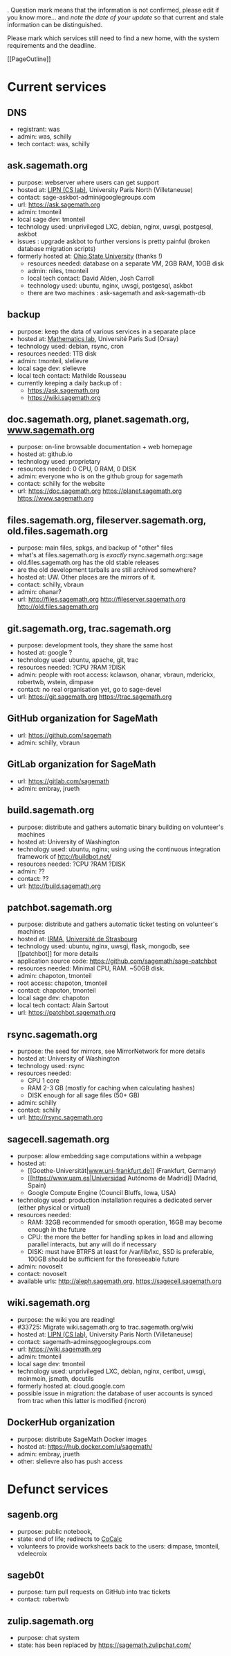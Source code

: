 . Question mark means that the information is not confirmed, please edit if you know more... and *note the date of your update* so that current and stale information can be distinguished.

Please mark which services still need to find a new home, with the system requirements and the deadline.

[[PageOutline]]


# Current services


## DNS
  * registrant: was
  * admin: was, schilly
  * tech contact: was, schilly


## ask.sagemath.org
  * purpose: webserver where users can get support
  * hosted at: [LIPN (CS lab)](https://lipn.univ-paris13.fr/), University Paris North (Villetaneuse)
  * contact: sage-askbot-admin`@`googlegroups.com
  * url: https://ask.sagemath.org
  * admin: tmonteil
  * local sage dev: tmonteil
  * technology used: unprivileged LXC, debian, nginx, uwsgi, postgesql, askbot
  * issues : upgrade askbot to further versions is pretty painful (broken database migration scripts)
  * formerly hosted at: [Ohio State University](https://www.osu.edu/) (thanks !)
    * resources needed: database on a separate VM, 2GB RAM, 10GB disk
    * admin: niles, tmonteil
    * local tech contact: David Alden, Josh Carroll
    * technology used: ubuntu, nginx, uwsgi, postgesql, askbot
    * there are two machines : ask-sagemath and ask-sagemath-db



## backup
  * purpose: keep the data of various services in a separate place
  * hosted at: [Mathematics lab](https://www.math.u-psud.fr/?lang=fr), Université Paris Sud (Orsay)
  * technology used: debian, rsync, cron
  * resources needed: 1TB disk
  * admin: tmonteil, slelievre
  * local sage dev: slelievre
  * local tech contact: Mathilde Rousseau
  * currently keeping a daily backup of :
    * https://ask.sagemath.org
    * https://wiki.sagemath.org



## doc.sagemath.org, planet.sagemath.org, www.sagemath.org
  * purpose: on-line browsable documentation + web homepage
  * hosted at: github.io
  * technology used: proprietary
  * resources needed: 0 CPU, 0 RAM, 0 DISK
  * admin: everyone who is on the github group for sagemath
  * contact: schilly for the website
  * url: https://doc.sagemath.org https://planet.sagemath.org https://www.sagemath.org


## files.sagemath.org, fileserver.sagemath.org, old.files.sagemath.org
  * purpose: main files, spkgs, and backup of "other" files
  * what's at files.sagemath.org is _exactly_ rsync.sagemath.org::sage
  * old.files.sagemath.org has the old stable releases
  * are the old development tarballs are still archived somewhere?
  * hosted at: UW. Other places are the mirrors of it.
  * contact: schilly, vbraun
  * admin: ohanar?
  * url: http://files.sagemath.org http://fileserver.sagemath.org http://old.files.sagemath.org


## git.sagemath.org, trac.sagemath.org
  * purpose: development tools, they share the same host
  * hosted at: google ?
  * technology used: ubuntu, apache, git, trac
  * resources needed: ?CPU ?RAM ?DISK
  * admin: people with root access: kclawson, ohanar, vbraun, mderickx, robertwb, wstein, dimpase
  * contact: no real organisation yet, go to sage-devel
  * url: https://git.sagemath.org https://trac.sagemath.org


## GitHub organization for SageMath
  * url: https://github.com/sagemath
  * admin: schilly, vbraun


## GitLab organization for SageMath

  * url: https://gitlab.com/sagemath
  * admin: embray, jrueth


## build.sagemath.org
  * purpose: distribute and gathers automatic binary building on volunteer's machines
  * hosted at: University of Washington
  * technology used: ubuntu, nginx; using using the continuous integration framework of http://buildbot.net/
  * resources needed: ?CPU ?RAM ?DISK
  * admin: ??
  * contact: ??
  * url: http://build.sagemath.org


## patchbot.sagemath.org
  * purpose: distribute and gathers automatic ticket testing on volunteer's machines
  * hosted at: [IRMA](https://irma.math.unistra.fr/), [Université de Strasbourg](http://www.unistra.fr)
  * technology used: ubuntu, nginx, uwsgi, flask, mongodb, see [[patchbot]] for more details
  * application source code: https://github.com/sagemath/sage-patchbot
  * resources needed: Minimal CPU, RAM. ~50GB disk.
  * admin: chapoton, tmonteil
  * root access: chapoton, tmonteil
  * contact: chapoton, tmonteil
  * local sage dev: chapoton
  * local tech contact: Alain Sartout
  * url: https://patchbot.sagemath.org


## rsync.sagemath.org
  * purpose: the seed for mirrors, see MirrorNetwork for more details
  * hosted at: University of Washington
  * technology used: rsync
  * resources needed:
     * CPU 1 core
     * RAM 2-3 GB (mostly for caching when calculating hashes)
     * DISK enough for all sage files (50+ GB)
  * admin: schilly
  * contact: schilly
  * url: http://rsync.sagemath.org


## sagecell.sagemath.org
  * purpose: allow embedding sage computations within a webpage
  * hosted at:
    * [[Goethe-Universität|www.uni-frankfurt.de]] (Frankfurt, Germany)
    * [[https://www.uam.es|Universidad Autónoma de Madrid]] (Madrid, Spain)
    * Google Compute Engine (Council Bluffs, Iowa, USA)
  * technology used: production installation requires a dedicated server (either physical or virtual)
  * resources needed:
    * RAM: 32GB recommended for smooth operation, 16GB may become enough in the future
    * CPU: the more the better for handling spikes in load and allowing parallel interacts, but any will do if necessary
    * DISK: must have BTRFS at least for /var/lib/lxc, SSD is preferable, 100GB should be sufficient for the foreseeable future
  * admin: novoselt
  * contact: novoselt
  * available urls: http://aleph.sagemath.org, https://sagecell.sagemath.org


## wiki.sagemath.org
  * purpose: the wiki you are reading!
  * #33725: Migrate wiki.sagemath.org to trac.sagemath.org/wiki
  * hosted at: [LIPN (CS lab)](https://lipn.univ-paris13.fr/), University Paris North (Villetaneuse)
  * contact: sagemath-admins`@`googlegroups.com
  * url: https://wiki.sagemath.org
  * admin: tmonteil
  * local sage dev: tmonteil
  * technology used: unprivileged LXC, debian, nginx, certbot, uwsgi, moinmoin, jsmath, docutils
  * formerly hosted at: cloud.google.com
  * possible issue in migration: the database of user accounts is synced from trac when this latter is modified (incron)


## DockerHub organization
  * purpose: distribute SageMath Docker images
  * hosted at: https://hub.docker.com/u/sagemath/
  * admin: embray, jrueth
  * other: slelievre also has push access


# Defunct services


## sagenb.org
  * purpose: public notebook,
  * state: end of life; redirects to [CoCalc](https://cocalc.com/)
  * volunteers to provide worksheets back to the users: dimpase, tmonteil, vdelecroix


## sageb0t
  * purpose: turn pull requests on GitHub into trac tickets
  * contact: robertwb


## zulip.sagemath.org
  * purpose: chat system
  * state: has been replaced by https://sagemath.zulipchat.com/

